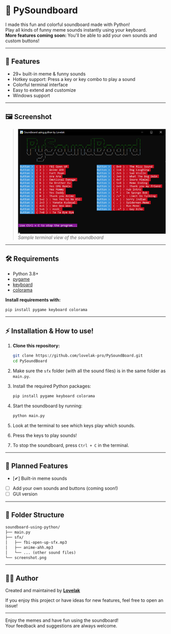 # 🎵 PySoundboard

I made this fun and colorful soundboard made with Python!  
Play all kinds of funny meme sounds instantly using your keyboard.  
**More features coming soon:** You'll be able to add your own sounds and custom buttons!

---

## 🚀 Features

- 29+ built-in meme & funny sounds
- Hotkey support: Press a key or key combo to play a sound
- Colorful terminal interface
- Easy to extend and customize
- Windows support

---

## 🖼️ Screenshot

> ![Soundboard Screenshot](assets/Screenshot-v0.0.1.png)  
> _Sample terminal view of the soundboard_

---

## 🛠️ Requirements

- Python 3.8+
- [pygame](https://pypi.org/project/pygame/)
- [keyboard](https://pypi.org/project/keyboard/)
- [colorama](https://pypi.org/project/colorama/)

**Install requirements with:**

```sh
pip install pygame keyboard colorama
```

---

## ⚡ Installation & How to use!

1. **Clone this repository:**

   ```sh
   git clone https://github.com/lovelak-pro/PySoundBoard.git
   cd PySoundBoard
   ```

2. Make sure the `sfx` folder (with all the sound files) is in the same folder as `main.py`.

3. Install the required Python packages:

   ```sh
   pip install pygame keyboard colorama
   ```

4. Start the soundboard by running:

   ```sh
   python main.py
   ```

5. Look at the terminal to see which keys play which sounds.

6. Press the keys to play sounds!

7. To stop the soundboard, press `Ctrl + C` in the terminal.

---

## 🎯 Planned Features

- [✔] Built-in meme sounds
- [ ] Add your own sounds and buttons (coming soon!)
- [ ] GUI version

---

## 📁 Folder Structure

```
soundboard-using-python/
├── main.py
├── sfx/
│   ├── fbi-open-up-sfx.mp3
│   ├── anime-ahh.mp3
│   └── ... (other sound files)
└── screenshot.png
```

---

## 👨‍💻 Author

Created and maintained by [**Lovelak**](http://lovelak.rf.gd)

If you enjoy this project or have ideas for new features, feel free to open an issue!

---

Enjoy the memes and have fun using the soundboard!  
Your feedback and suggestions are always welcome.
